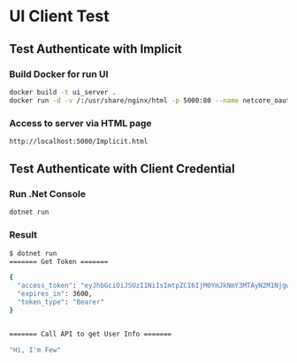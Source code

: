 # UI Client Test

## Test Authenticate with Implicit

### Build Docker for run UI

```bash
docker build -t ui_server .
docker run -d -v /:/usr/share/nginx/html -p 5000:80 --name netcore_oauth2_ui ui_server
```

### Access to server via HTML page

```bash
http://localhost:5000/Implicit.html
```

## Test Authenticate with Client Credential

### Run .Net Console

```bash
dotnet run
```

### Result

```bash
$ dotnet run
======= Get Token ======= 

{
  "access_token": "eyJhbGciOiJSUzI1NiIsImtpZCI6IjM0YmJkNmY3MTAyN2M1NjgwOTBiYTk2NDhhNWFmNzFiIiwidHlwIjoiSldUIn0.eyJuYmYiOjE1NDM1NTE5ODksImV4cCI6MTU0MzU1NTU4OSwiaXNzIjoiaHR0cDovL2xvY2FsaG9zdDo1MDAxIiwiYXVkIjpbImh0dHA6Ly9sb2NhbGhvc3Q6NTAwMS9yZXNvdXJjZXMiLCJVc2VyLmluZm8iXSwiY2xpZW50X2lkIjoiY2xpZW50SUQiLCJzY29wZSI6WyJVc2VyLmluZm8iXX0.SNkkPrzaVuiTp1ScQ7KrcYcnjPnyCp5N1E4j7wC8IdkZIMm0GFvP0-2yJcpxILboNNTXZRrIWMBOHuBbbBWWMCLJKTi0g0KUvH5RGZv3IHTJep76vtVrcDwButz8-H0RiS3jOwadYtM3cTbCE7zPCCKqffa00-XtjtJa3tJuZSUEVuhbCEVZNiXs2GFloDv4jl6fg2X2SUzBueDQi66sNc7K_L73GrjiaYLT4CwmifftnFNax-ngufdEWwa9ha4rGBoQHwkh6v31Qm_67eDR2Fg3tJ25N9U2excg0DXzRQgUg5Eonby9Tq4EW7uapKU_5Mp9ThE7Pq-EJR8W76YHmg",
  "expires_in": 3600,
  "token_type": "Bearer"
}


======= Call API to get User Info ======= 

"Hi, I'm Few"
```